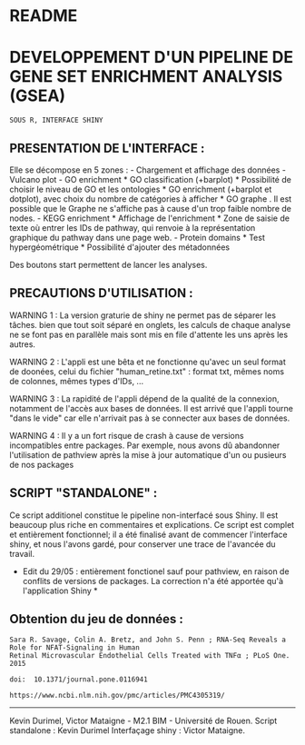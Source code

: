 README
======

DEVELOPPEMENT D'UN PIPELINE DE GENE SET ENRICHMENT ANALYSIS (GSEA)
==================================================================
	SOUS R, INTERFACE SHINY

PRESENTATION DE L'INTERFACE :
-----------------------------

Elle se décompose en 5 zones :
	- Chargement et affichage des données
	- Vulcano plot
	- GO enrichment
		* GO classification (+barplot)
		* Possibilité de choisir le niveau de GO et les ontologies
		* GO enrichment (+barplot et dotplot), avec choix du nombre de catégories à afficher
		* GO graphe
			. Il est possible que le Graphe ne s'affiche pas à cause d'un trop faible nombre de nodes.
	- KEGG enrichment
		* Affichage de l'enrichment
		* Zone de saisie de texte où entrer les IDs de pathway, qui renvoie à la représentation graphique
		du pathway dans une page web.
	- Protein domains
		* Test hypergéométrique
		* Possibilité d'ajouter des métadonnées
	
Des boutons start permettent de lancer les analyses.

PRECAUTIONS D'UTILISATION :
---------------------------

WARNING 1 : La version graturie de shiny ne permet pas de séparer les tâches. bien que tout soit séparé
en onglets, les calculs de chaque analyse ne se font pas en parallèle mais sont mis en file d'attente 
les uns après les autres.

WARNING 2 : L'appli est une bêta et ne fonctionne qu'avec un seul format de doonées, celui du fichier
"human_retine.txt" : format txt, mêmes noms de colonnes, mêmes types d'IDs, ...

WARNING 3 : La rapidité de l'appli dépend de la qualité de la connexion, notamment de l'accès aux bases 
de données. Il est arrivé que l'appli tourne "dans le vide" car elle n'arrivait pas à se connecter aux 
bases de données.

WARNING 4 : Il y a un fort risque de crash à cause de versions incompatibles entre packages. Par exemple,
nous avons dû abandonner l'utilisation de pathview après la mise à jour automatique d'un ou pusieurs de 
nos packages

SCRIPT "STANDALONE" :
---------------------

Ce script additionel constitue le pipeline non-interfacé sous Shiny. Il est beaucoup plus riche en 
commentaires et explications. Ce script est complet et entièrement fonctionnel; il a été finalisé avant de 
commencer l'interface shiny, et nous l'avons gardé, pour conserver une trace de l'avancée du travail.

* Edit du 29/05 : entièrement fonctionel sauf pour pathview, en raison de conflits de versions de packages.
La correction n'a été apportée qu'à l'application Shiny *

Obtention du jeu de données :
-----------------------------

	Sara R. Savage, Colin A. Bretz, and John S. Penn ; RNA-Seq Reveals a Role for NFAT-Signaling in Human 
	Retinal Microvascular Endothelial Cells Treated with TNFα ; PLoS One. 2015
	
	doi:  10.1371/journal.pone.0116941
	
	https://www.ncbi.nlm.nih.gov/pmc/articles/PMC4305319/

***********************************************************************************************************
Kevin Durimel, Victor Mataigne - M2.1 BIM - Université de Rouen.
	Script standalone : Kevin Durimel
	Interfaçage shiny : Victor Mataigne.

